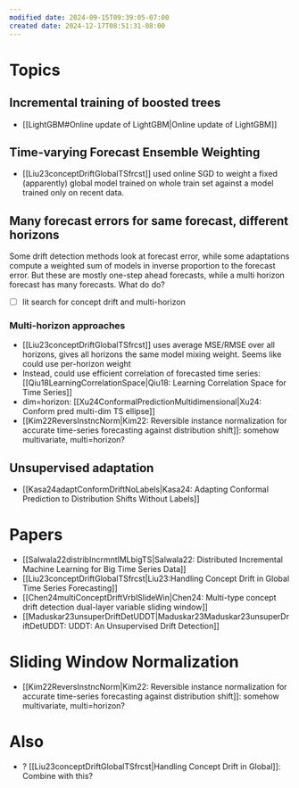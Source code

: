 ```yaml
---
modified date: 2024-09-15T09:39:05-07:00
created date: 2024-12-17T08:51:31-08:00
---
```

# Topics
## Incremental training of boosted trees
- [[LightGBM#Online update of LightGBM|Online update of LightGBM]]

## Time-varying Forecast Ensemble Weighting
- [[Liu23conceptDriftGlobalTSfrcst]] used online SGD to weight a fixed (apparently) global model trained on whole train set against a model trained only on recent data.

## Many forecast errors for same forecast, different horizons

Some drift detection methods look at forecast error, while some adaptations compute a weighted sum of models in inverse proportion to the forecast error.  But these are mostly one-step ahead forecasts, while a multi horizon forecast has many forecasts. What do do?

- [ ] lit search for concept drift and multi-horizon
### Multi-horizon approaches
- [[Liu23conceptDriftGlobalTSfrcst]] uses average MSE/RMSE over all horizons, gives all horizons the same model mixing weight.  Seems like could use per-horizon weight
- Instead, could use efficient correlation of forecasted time series: [[Qiu18LearningCorrelationSpace|Qiu18: Learning Correlation Space for Time Series]] 
- dim=horizon: [[Xu24ConformalPredictionMultidimensional|Xu24: Conform pred multi-dim TS ellipse]] 
- [[Kim22ReversInstncNorm|Kim22: Reversible instance normalization for accurate time-series forecasting against distribution shift]]: somehow multivariate, multi=horizon?
## Unsupervised adaptation
- [[Kasa24adaptConformDriftNoLabels|Kasa24: Adapting Conformal Prediction to Distribution Shifts Without Labels]] 
# Papers
- [[Salwala22distribIncrmntlMLbigTS|Salwala22: Distributed Incremental Machine Learning for Big Time Series Data]]
- [[Liu23conceptDriftGlobalTSfrcst|Liu23:Handling Concept Drift in Global Time Series Forecasting]]
- [[Chen24multiConceptDriftVrblSlideWin|Chen24: Multi-type concept drift detection dual-layer variable sliding window]]
- [[Maduskar23unsuperDriftDetUDDT|Maduskar23Maduskar23unsuperDriftDetUDDT: UDDT: An Unsupervised Drift Detection]]
# Sliding Window Normalization
- [[Kim22ReversInstncNorm|Kim22: Reversible instance normalization for accurate time-series forecasting against distribution shift]]: somehow multivariate, multi=horizon?

# Also
- ? [[Liu23conceptDriftGlobalTSfrcst|Handling Concept Drift in Global]]: Combine with this?